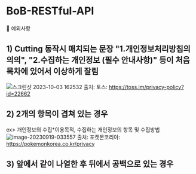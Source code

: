 # BoB-RESTful-API

📌 예외사항
## 1) Cutting 동작시 매치되는 문장 "1.개인정보처리방침의 의의", "2.수집하는 개인정보 (필수 안내사항)" 등이 처음 목차에 있어서 이상하게 잘림

![스크린샷 2023-10-03 162532](https://github.com/S-SIRIUS/BoB-RESTful-API/assets/109223193/9fa290ca-7c56-48cd-962e-f185d532f4c3)
출처: 토스: https://toss.im/privacy-policy?id=22662


## 2) 2개의 항목이 겹쳐 있는 경우
   ex> 개인정보의 수집*이용목적, 수집하는 개인정보의 항목 및 수집방법
![image-20230919-033557](https://github.com/S-SIRIUS/BoB-RESTful-API/assets/109223193/fc88f609-8030-49f0-946c-168369e79bf6)
출처: 포켓몬코리아: https://pokemonkorea.co.kr/privacy

## 3) 앞에서 같이 나열한 후 뒤에서 공백으로 있는 경우 







